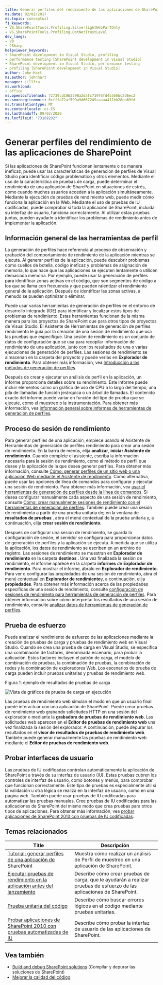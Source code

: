 ```yaml
---
title: Generar perfiles del rendimiento de las aplicaciones de SharePoint | Microsoft Docs
ms.date: 02/02/2017
ms.topic: conceptual
f1_keywords:
- VS.SharePointTools.Profiling.SilverlightWebPartOnly
- VS.SharePointTools.Profiling.DotNetTrustLevel
dev_langs:
- VB
- CSharp
helpviewer_keywords:
- SharePoint development in Visual Studio, profiling
- performance testing [SharePoint development in Visual Studio]
- SharePoint development in Visual Studio, performance testing
- profiling [SharePoint development in Visual Studio]
author: John-Hart
ms.author: johnhart
manager: jillfra
ms.workload:
- office
ms.openlocfilehash: 72739cd1063298a2dafc71976fd45360bc2d6ec2
ms.sourcegitcommit: 6cfffa72af599a9d667249caaaa411bb28ea69fd
ms.translationtype: MT
ms.contentlocale: es-ES
ms.lasthandoff: 09/02/2020
ms.locfileid: "73189202"
---
```

# <a name="profile-the-performance-of-sharepoint-applications"></a>Generar perfiles del rendimiento de las aplicaciones de SharePoint

Si las aplicaciones de SharePoint funcionan lentamente o de manera ineficaz, puede usar las características de generación de perfiles de Visual Studio para identificar código problemático y otros elementos. Mediante el uso de la característica de pruebas de carga, puede determinar el rendimiento de una aplicación de SharePoint en situaciones de estrés, como cuando muchos usuarios acceden a la aplicación simultáneamente. Mediante la ejecución de pruebas de rendimiento web, puede medir cómo funciona la aplicación en la Web. Mediante el uso de pruebas de IU codificadas, puede comprobar si toda la aplicación de SharePoint, incluida su interfaz de usuario, funciona correctamente. Al utilizar estas pruebas juntas, pueden ayudarle a identificar los problemas de rendimiento antes de implementar la aplicación.

## <a name="profile-tools-overview"></a>Información general de las herramientas de perfil

La generación de perfiles hace referencia al proceso de observación y grabación del comportamiento de rendimiento de la aplicación mientras se ejecuta. Al generar perfiles de la aplicación, puede descubrir problemas como cuellos de botella, código ineficaz y problemas de asignación de memoria, lo que hace que las aplicaciones se ejecuten lentamente o utilicen demasiada memoria. Por ejemplo, puede usar la generación de perfiles para identificar zonas activas en el código, que son segmentos de código a los que se llama con frecuencia y que pueden ralentizar el rendimiento general de la aplicación. Después de identificar las zonas activas, a menudo se pueden optimizar o eliminar.

Puede usar varias herramientas de generación de perfiles en el entorno de desarrollo integrado (IDE) para identificar y localizar estos tipos de problemas de rendimiento. Estas herramientas funcionan de la misma manera para los proyectos de SharePoint que para otros tipos de proyectos de Visual Studio. El Asistente de Herramientas de generación de perfiles rendimiento le guía por la creación de una sesión de rendimiento que usa las pruebas que especifique. Una sesión de rendimiento es un conjunto de datos de configuración que se usa para recopilar información de rendimiento de una aplicación, junto con los resultados de una o varias ejecuciones de generación de perfiles. Las sesiones de rendimiento se almacenan en la carpeta del proyecto y puede verlas en **Explorador de rendimiento**. Para obtener más información, vea [Introducción a los métodos de generación de perfiles](../profiling/understanding-performance-collection-methods.md).

Después de crear y ejecutar un análisis de perfil en la aplicación, un informe proporciona detalles sobre su rendimiento. Este informe puede incluir elementos como un gráfico de uso de CPU a lo largo del tiempo, una pila de llamadas de función jerárquica o un árbol de llamadas. El contenido exacto del informe puede variar en función del tipo de prueba que se ejecute, como el muestreo o la instrumentación. Para obtener más información, vea [información general sobre informes de herramientas de generación de perfiles](../profiling/performance-report-overview.md).

## <a name="performance-session-process"></a>Proceso de sesión de rendimiento

Para generar perfiles de una aplicación, empiece usando el Asistente de Herramientas de generación de perfiles rendimiento para crear una sesión de rendimiento. En la barra de menús, elija **analizar**, **iniciar Asistente de rendimiento**. Cuando complete el asistente, escriba la información necesaria para la sesión de rendimiento, como el método de perfil que desee y la aplicación de la que desea generar perfiles. Para obtener más información, consulte [Cómo: generar perfiles de un sitio web o una aplicación Web mediante el Asistente de rendimiento](../profiling/how-to-collect-performance-data-for-a-web-site.md). Como alternativa, puede usar las opciones de línea de comandos para configurar y ejecutar una sesión de rendimiento. Para obtener más información, vea [usar el herramientas de generación de perfiles desde la línea de comandos](../profiling/using-the-profiling-tools-from-the-command-line.md). Si desea configurar manualmente cada aspecto de una sesión de rendimiento, consulte [Cómo: crear manualmente sesiones de rendimiento con el herramientas de generación de perfiles](../profiling/how-to-manually-create-performance-sessions.md). También puede crear una sesión de rendimiento a partir de una prueba unitaria de; en la ventana de **resultados de pruebas** , abra el menú contextual de la prueba unitaria y, a continuación, elija **crear sesión de rendimiento**.

Después de configurar una sesión de rendimiento, se guarda la configuración de sesión, el servidor se configura para proporcionar datos de generación de perfiles y la aplicación se ejecuta. A medida que se utiliza la aplicación, los datos de rendimiento se escriben en un archivo de registro. Las sesiones de rendimiento se muestran en **Explorador de rendimiento** en la carpeta **destinos** . Una vez finalizada la sesión de rendimiento, el informe aparece en la carpeta **informes** de **Explorador de rendimiento**. Para mostrar el informe, ábralo en **Explorador de rendimiento**. Para ver o configurar las propiedades de una sesión de rendimiento, abra el menú contextual en **Explorador de rendimiento**y, a continuación, elija **propiedades**. Para obtener más información acerca de las propiedades específicas de una sesión de rendimiento, consulte [configuración de sesiones de rendimiento para herramientas de generación de perfiles](../profiling/configuring-performance-sessions.md). Para obtener información sobre cómo interpretar los resultados de una sesión de rendimiento, consulte [analizar datos de herramientas de generación de perfiles](../profiling/analyzing-performance-tools-data.md).

## <a name="stress-test"></a>Prueba de esfuerzo

Puede analizar el rendimiento de esfuerzo de las aplicaciones mediante la creación de pruebas de carga y pruebas de rendimiento web en Visual Studio. Cuando se crea una prueba de carga en Visual Studio, se especifica una combinación de factores, denominada escenario, para probar la aplicación. Estos factores incluyen el patrón de carga, el modelo de combinación de pruebas, la combinación de pruebas, la combinación de redes y la combinación de exploradores Web. Los escenarios de prueba de carga pueden incluir pruebas unitarias y pruebas de rendimiento web.

Figura 1: ejemplo de resultados de pruebas de carga

![Vista de gráficos de prueba de carga en ejecución](../sharepoint/media/load-webgraphs.png "Vista de gráficos de prueba de carga en ejecución")

Las pruebas de rendimiento web simulan el modo en que un usuario final puede interactuar con una aplicación de SharePoint. Puede crear pruebas de rendimiento web grabando solicitudes HTTP en una sesión del explorador o mediante la **grabadora de pruebas de rendimiento web**. Las solicitudes web aparecen en el **Editor de pruebas de rendimiento web** una vez finalizada la sesión del explorador. A continuación, puede depurar los resultados en el **visor de resultados de pruebas de rendimiento web**. También puede generar manualmente las pruebas de rendimiento web mediante el **Editor de pruebas de rendimiento web**.

## <a name="test-user-interfaces"></a>Probar interfaces de usuario

Las pruebas de IU codificadas controlan automáticamente la aplicación de SharePoint a través de su interfaz de usuario (IU). Estas pruebas cubren los controles de interfaz de usuario, como botones y menús, para comprobar que funcionan correctamente. Este tipo de pruebas es especialmente útil si la validación u otra lógica se realiza en la interfaz de usuario, como en una página web. También puede usar pruebas de IU codificadas para automatizar las pruebas manuales. Cree pruebas de IU codificadas para las aplicaciones de SharePoint del mismo modo que crea pruebas para otros tipos de aplicaciones. Para obtener más información, vea [probar aplicaciones de SharePoint 2010 con pruebas de IU codificadas](/visualstudio/test/testing-sharepoint-2010-applications-with-coded-ui-tests?view=vs-2015).

## <a name="related-topics"></a>Temas relacionados

|Title|Descripción|
|-----------|-----------------|
|[Tutorial: generar perfiles de una aplicación de SharePoint](../sharepoint/walkthrough-profiling-a-sharepoint-application.md)|Muestra cómo realizar un análisis de Perfil de muestreo en una aplicación de SharePoint.|
|[Ejecutar pruebas de rendimiento en la aplicación antes del lanzamiento](/azure/devops/test/load-test/run-performance-tests-app-before-release?view=vsts)|Describe cómo crear pruebas de carga, que le ayudarán a realizar pruebas de esfuerzo de las aplicaciones de SharePoint.|
|[Prueba unitaria del código](../test/unit-test-your-code.md)|Describe cómo buscar errores lógicos en el código mediante pruebas unitarias.|
|[Probar aplicaciones de SharePoint 2010 con pruebas automatizadas de IU](/visualstudio/test/testing-sharepoint-2010-applications-with-coded-ui-tests?view=vs-2015)|Describe cómo probar la interfaz de usuario de las aplicaciones de SharePoint.|

## <a name="see-also"></a>Vea también

- [Build and debug SharePoint solutions](../sharepoint/building-and-debugging-sharepoint-solutions.md) (Compilar y depurar las soluciones de SharePoint)
- [Mejorar la calidad del código](../test/improve-code-quality.md)